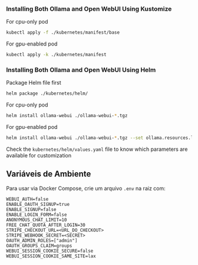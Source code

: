 ### Installing Both Ollama and Open WebUI Using Kustomize

For cpu-only pod

```bash
kubectl apply -f ./kubernetes/manifest/base
```

For gpu-enabled pod

```bash
kubectl apply -k ./kubernetes/manifest
```

### Installing Both Ollama and Open WebUI Using Helm

Package Helm file first

```bash
helm package ./kubernetes/helm/
```

For cpu-only pod

```bash
helm install ollama-webui ./ollama-webui-*.tgz
```

For gpu-enabled pod

```bash
helm install ollama-webui ./ollama-webui-*.tgz --set ollama.resources.limits.nvidia.com/gpu="1"
```

Check the `kubernetes/helm/values.yaml` file to know which parameters are available for customization

## Variáveis de Ambiente
Para usar via Docker Compose, crie um arquivo `.env` na raiz com:
```
WEBUI_AUTH=false
ENABLE_OAUTH_SIGNUP=true
ENABLE_SIGNUP=false
ENABLE_LOGIN_FORM=false
ANONYMOUS_CHAT_LIMIT=10
FREE_CHAT_QUOTA_AFTER_LOGIN=30
STRIPE_CHECKOUT_URL=<URL_DO_CHECKOUT>
STRIPE_WEBHOOK_SECRET=<SECRET>
OAUTH_ADMIN_ROLES=["admin"]
OAUTH_GROUPS_CLAIM=groups
WEBUI_SESSION_COOKIE_SECURE=false
WEBUI_SESSION_COOKIE_SAME_SITE=lax
```
